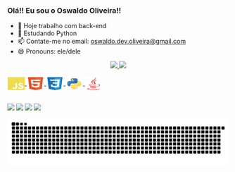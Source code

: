 ### Olá!! Eu sou o Oswaldo Oliveira!!

- 🔭 Hoje trabalho com back-end
- 🌱 Estudando Python
- 📫 Contate-me no email: oswaldo.dev.oliveira@gmail.com
- 😄 Pronouns: ele/dele

<div align="center">
  <a href="https://github.com/oswaldo-dev">
  <img height="180em" src="https://github-readme-stats.vercel.app/api?username=oswaldo-dev&show_icons=true&theme=dracula&include_all_commits=true&count_private=true"/>
  <img height="180em" src="https://github-readme-stats.vercel.app/api/top-langs/?username=oswaldo-dev&layout=compact&langs_count=7&theme=dracula"/>
</div>

  <div style="display: inline_block"><br>
  <img align="center" alt="Oswaldo-Js" height="30" width="40" src="https://raw.githubusercontent.com/devicons/devicon/master/icons/javascript/javascript-plain.svg">
  <img align="center" alt="Oswaldo-HTML" height="30" width="40" src="https://raw.githubusercontent.com/devicons/devicon/master/icons/html5/html5-original.svg">
  <img align="center" alt="Oswaldo-CSS" height="30" width="40" src="https://raw.githubusercontent.com/devicons/devicon/master/icons/css3/css3-original.svg">
  <img align="center" alt="Oswaldo-Python" height="30" width="40" src="https://raw.githubusercontent.com/devicons/devicon/master/icons/python/python-original.svg">
  <img align="center" alt="Oswaldo-Python" height="30" width="40" src="https://github.com/devicons/devicon/blob/master/icons/java/java-plain.svg">
</div>
  
  ##
  
  <div> 
  <a href="https://www.instagram.com/__santoswaldo/" target="_blank"><img src="https://img.shields.io/badge/-Instagram-%23E4405F?style=for-the-badge&logo=instagram&logoColor=white" target="_blank"></a>
 	<a href="https://www.twitch.tv/sgtubarao" target="_blank"><img src="https://img.shields.io/badge/Twitch-9146FF?style=for-the-badge&logo=twitch&logoColor=white" target="_blank"></a>
  <a href = "mailto:oswaldo.dev.oliveira@gmail.com"><img src="https://img.shields.io/badge/-Gmail-%23333?style=for-the-badge&logo=gmail&logoColor=white" target="_blank"></a>
  <a href="https://www.linkedin.com/in/oswaldodev/" target="_blank"><img src="https://img.shields.io/badge/-LinkedIn-%230077B5?style=for-the-badge&logo=linkedin&logoColor=white" target="_blank"></a>  
    
  ![Snake animation](https://github.com/oswaldo-dev/oswaldo-dev/blob/output/github-contribution-grid-snake.svg)
</div>
